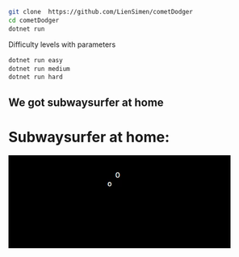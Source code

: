 ``` bash 
git clone  https://github.com/LienSimen/cometDodger
cd cometDodger
dotnet run
```
Difficulty levels with parameters
``` bash
dotnet run easy
dotnet run medium
dotnet run hard
```
## We got subwaysurfer at home

# Subwaysurfer at home:
![Game Demo](ezgif-2-bb6fd87354.gif)